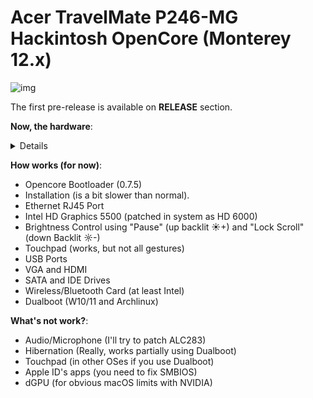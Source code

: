 # Acer TravelMate P246-MG Hackintosh OpenCore (Monterey 12.x)

![img](https://i.imgur.com/JuBncyJ.png)

The first pre-release is available on **RELEASE** section.

**Now, the hardware**:

<details>

Hardware | Model
--- |:--:
CPU | i7 5500U 2 Cores/4 Threads@2,4Ghz
iGPU| Intel HD Graphics 5500
Audio Card | Realtek ALC283
dGPU | NVIDIA GeForce 820M (Not supported on MacOS)
WLAN Card | Intel Dual Band AC 3160 (From E5-471G)
Ethernet | Realtek RTL8111
---

</details>

**How works (for now)**:
- Opencore Bootloader (0.7.5)
- Installation (is a bit slower than normal).
- Ethernet RJ45 Port
- Intel HD Graphics 5500 (patched in system as HD 6000)
- Brightness Control using "Pause" (up backlit ☀+) and "Lock Scroll" (down Backlit ☼-)
- Touchpad (works, but not all gestures)
- USB Ports
- VGA and HDMI
- SATA and IDE Drives
- Wireless/Bluetooth Card (at least Intel)
- Dualboot (W10/11 and Archlinux)

**What's not work?**:
- Audio/Microphone (I'll try to patch ALC283)
- Hibernation (Really, works partially using Dualboot)
- Touchpad (in other OSes if you use Dualboot)
- Apple ID's apps (you need to fix SMBIOS)
- dGPU (for obvious macOS limits with NVIDIA)
 
